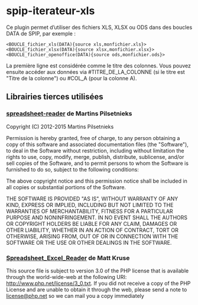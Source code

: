 # spip-iterateur-xls

Ce plugin permet d’utiliser des fichiers XLS, XLSX ou ODS dans des boucles DATA de SPIP, par exemple :

```
<BOUCLE_fichier_xls(DATA){source xls,monfichier.xls}>
<BOUCLE_fichier_xlsx(DATA){source xlsx,monfichier.xlsx}>
<BOUCLE_fichier_openoffice(DATA){source ods,monfichier.ods}>
```

La première ligne est considérée comme le titre des colonnes. Vous pouvez ensuite accéder aux données via #TITRE_DE_LA_COLONNE (si le titre est "Titre de la colonne") ou #COL_A (pour la colonne A).

## Librairies tierces utilisées

### [spreadsheet-reader](https://github.com/nuovo/spreadsheet-reader) de Martins Pilsetnieks

Copyright (C) 2012-2015 Martins Pilsetnieks

Permission is hereby granted, free of charge, to any person obtaining a copy of this software and associated documentation files (the "Software"), to deal in the Software without restriction, including without limitation the rights to use, copy, modify, merge, publish, distribute, sublicense, and/or sell copies of the Software, and to permit persons to whom the Software is furnished to do so, subject to the following conditions:

The above copyright notice and this permission notice shall be included in all copies or substantial portions of the Software.

THE SOFTWARE IS PROVIDED "AS IS", WITHOUT WARRANTY OF ANY KIND, EXPRESS OR IMPLIED, INCLUDING BUT NOT LIMITED TO THE WARRANTIES OF MERCHANTABILITY, FITNESS FOR A PARTICULAR PURPOSE AND NONINFRINGEMENT. IN NO EVENT SHALL THE AUTHORS OR COPYRIGHT HOLDERS BE LIABLE FOR ANY CLAIM, DAMAGES OR OTHER LIABILITY, WHETHER IN AN ACTION OF CONTRACT, TORT OR OTHERWISE, ARISING FROM, OUT OF OR IN CONNECTION WITH THE SOFTWARE OR THE USE OR OTHER DEALINGS IN THE SOFTWARE.

### [Spreadsheet_Excel_Reader](http://code.google.com/p/php-excel-reader/) de Matt Kruse

This source file is subject to version 3.0 of the PHP license that is available through the world-wide-web at the following URI: http://www.php.net/license/3_0.txt.  If you did not receive a copy of the PHP License and are unable to obtain it through the web, please send a note to license@php.net so we can mail you a copy immediately